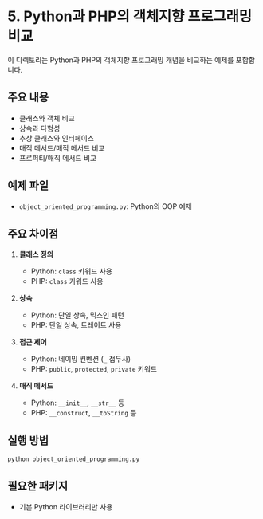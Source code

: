 # 5. Python과 PHP의 객체지향 프로그래밍 비교

이 디렉토리는 Python과 PHP의 객체지향 프로그래밍 개념을 비교하는 예제를 포함합니다.

## 주요 내용

- 클래스와 객체 비교
- 상속과 다형성
- 추상 클래스와 인터페이스
- 매직 메서드/매직 메서드 비교
- 프로퍼티/매직 메서드 비교

## 예제 파일

- `object_oriented_programming.py`: Python의 OOP 예제

## 주요 차이점

1. **클래스 정의**
   - Python: `class` 키워드 사용
   - PHP: `class` 키워드 사용

2. **상속**
   - Python: 단일 상속, 믹스인 패턴
   - PHP: 단일 상속, 트레이트 사용

3. **접근 제어**
   - Python: 네이밍 컨벤션 (`_` 접두사)
   - PHP: `public`, `protected`, `private` 키워드

4. **매직 메서드**
   - Python: `__init__`, `__str__` 등
   - PHP: `__construct`, `__toString` 등

## 실행 방법

```bash
python object_oriented_programming.py
```

## 필요한 패키지

- 기본 Python 라이브러리만 사용 